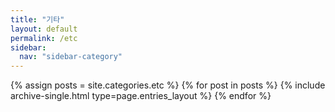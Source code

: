 ```yaml
---
title: "기타"
layout: default
permalink: /etc
sidebar:
  nav: "sidebar-category"
---
```



{% assign posts = site.categories.etc %}
{% for post in posts %} {% include archive-single.html type=page.entries_layout %} {% endfor %}